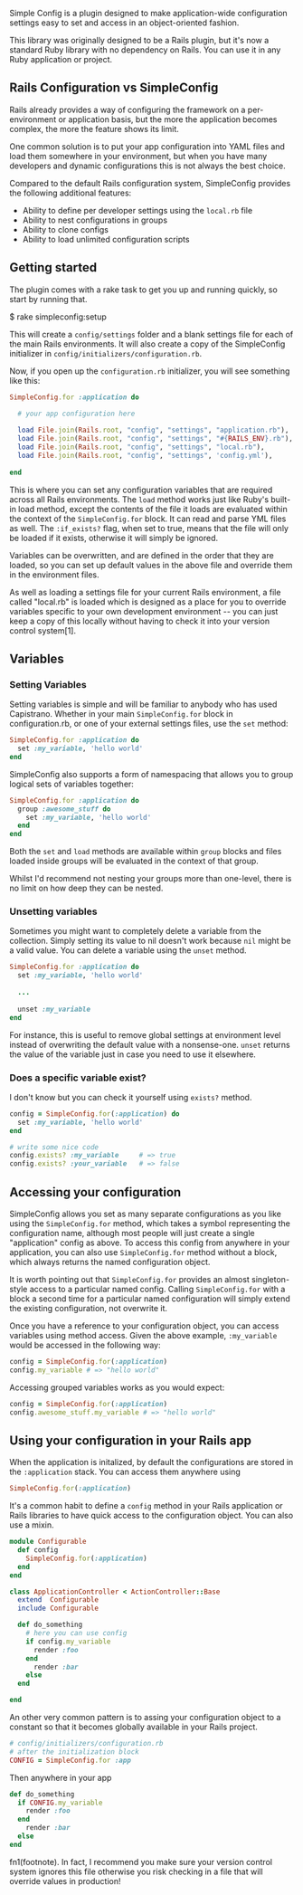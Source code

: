 Simple Config is a plugin designed to make application-wide configuration settings easy to set and access in an
 object-oriented fashion.

This library was originally designed to be a Rails plugin, but it's now a standard Ruby library with no dependency on Rails. You can use it in any Ruby application or project.


## Rails Configuration vs SimpleConfig

Rails already provides a way of configuring the framework on a per-environment or application basis, but the more the application becomes complex, the more the feature shows its limit.

One common solution is to put your app configuration into YAML files and load them somewhere in your environment, but when you have many developers and dynamic configurations this is not always the best choice.

Compared to the default Rails configuration system, SimpleConfig provides the following additional features:

- Ability to define per developer settings using the `local.rb` file
- Ability to nest configurations in groups
- Ability to clone configs
- Ability to load unlimited configuration scripts


## Getting started

The plugin comes with a rake task to get you up and running quickly, so start by running that.

  $ rake simpleconfig:setup

This will create a `config/settings` folder and a blank settings file for each of the main Rails environments. It will also create a copy of the SimpleConfig initializer in `config/initializers/configuration.rb`.

Now, if you open up the `configuration.rb` initializer, you will see something like this:

```ruby
SimpleConfig.for :application do

  # your app configuration here
  
  load File.join(Rails.root, "config", "settings", "application.rb"),   :if_exists? => true
  load File.join(Rails.root, "config", "settings", "#{RAILS_ENV}.rb"),  :if_exists? => true
  load File.join(Rails.root, "config", "settings", "local.rb"),         :if_exists? => true
  load File.join(Rails.root, "config", "settings", 'config.yml'),       :if_exists? => true
  
end
```

This is where you can set any configuration variables that are required across all Rails environments. The `load` method works just like Ruby's built-in load method, except the contents of the file it loads are evaluated within the context of the `SimpleConfig.for` block. It can read and parse YML files as well. The `:if_exists?` flag, when set to true, means that the file will only be loaded if it exists, otherwise it will simply be ignored.

Variables can be overwritten, and are defined in the order that they are loaded, so you can set up default values in the above file and override them in the environment files.

As well as loading a settings file for your current Rails environment, a file called "local.rb" is loaded which is designed as a place for you to override variables specific to your own development environment -- you can just keep a copy of this locally without having to check it into your version control system[1].


## Variables

### Setting Variables

Setting variables is simple and will be familiar to anybody who has used Capistrano. Whether in your main `SimpleConfig.for` block in configuration.rb, or one of your external settings files, use the `set` method:

```ruby
SimpleConfig.for :application do
  set :my_variable, 'hello world'
end
```

SimpleConfig also supports a form of namespacing that allows you to group logical sets of variables together:

```ruby
SimpleConfig.for :application do
  group :awesome_stuff do
    set :my_variable, 'hello world'
  end
end
```

Both the `set` and `load` methods are available within `group` blocks and files loaded inside groups will be evaluated in the context of that group.

Whilst I'd recommend not nesting your groups more than one-level, there is no limit on how deep they can be nested.

### Unsetting variables

Sometimes you might want to completely delete a variable from the collection. Simply setting its value to nil doesn't work because `nil` might be a valid value.
You can delete a variable using the `unset` method.

```ruby
SimpleConfig.for :application do
  set :my_variable, 'hello world'
  
  ...
  
  unset :my_variable
end
```

For instance, this is useful to remove global settings at environment level instead of overwriting the default value with a nonsense-one.
`unset` returns the value of the variable just in case you need to use it elsewhere.

### Does a specific variable exist?

I don't know but you can check it yourself using `exists?` method.

```ruby
config = SimpleConfig.for(:application) do
  set :my_variable, 'hello world'
end

# write some nice code 
config.exists? :my_variable     # => true
config.exists? :your_variable   # => false
```

## Accessing your configuration

SimpleConfig allows you set as many separate configurations as you like using the `SimpleConfig.for` method, which takes a symbol representing the configuration name, although most people will just create a single "application" config as above. To access this config from anywhere in your application, you can also use `SimpleConfig.for` method without a block, which always returns the named configuration object.

It is worth pointing out that `SimpleConfig.for` provides an almost singleton-style access to a particular named config. Calling `SimpleConfig.for` with a block a second time for a particular named configuration will simply extend the existing configuration, not overwrite it.

Once you have a reference to your configuration object, you can access variables using method access. Given the above example, `:my_variable` would be accessed in the following way:

```ruby
config = SimpleConfig.for(:application)
config.my_variable # => "hello world"
```

Accessing grouped variables works as you would expect:

```ruby
config = SimpleConfig.for(:application)
config.awesome_stuff.my_variable # => "hello world"
```

## Using your configuration in your Rails app

When the application is initalized, by default the configurations are stored in the `:application` stack. You can access them anywhere using

```ruby
SimpleConfig.for(:application)
```

It's a common habit to define a `config` method in your Rails application or Rails libraries to have quick access to the configuration object. You can also use a mixin.

```ruby
module Configurable
  def config
    SimpleConfig.for(:application)
  end
end

class ApplicationController < ActionController::Base
  extend  Configurable
  include Configurable

  def do_something
    # here you can use config
    if config.my_variable 
      render :foo
    end
      render :bar
    else
  end

end
```

An other very common pattern is to assing your configuration object to a constant so that it becomes globally available in your Rails project.

```ruby
# config/initializers/configuration.rb
# after the initialization block
CONFIG = SimpleConfig.for :app
```

Then anywhere in your app

```ruby
def do_something
  if CONFIG.my_variable 
    render :foo
  end
    render :bar
  else
end
```


fn1(footnote). In fact, I recommend you make sure your version control system ignores this file otherwise you risk checking in a file that will override values in production!
